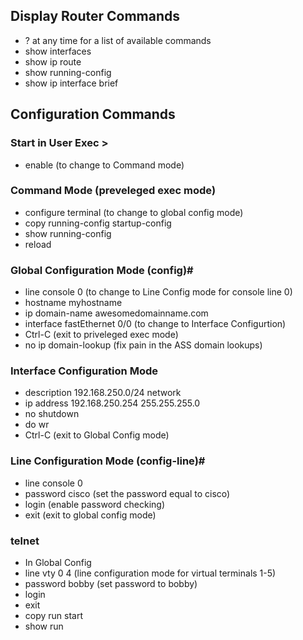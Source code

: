 ## Display Router Commands
* ? at any time for a list of available commands
* show interfaces
* show ip route
* show running-config
* show ip interface brief

## Configuration Commands

### Start in User Exec >
* enable (to change to Command mode)

### Command Mode (preveleged exec mode) #
* configure terminal (to change to global config mode)
* copy running-config startup-config
* show running-config
* reload

### Global Configuration Mode (config)#
* line console 0 (to change to Line Config mode for console line 0)
* hostname myhostname
* ip domain-name awesomedomainname.com
* interface fastEthernet 0/0 (to change to Interface Configurtion)
* Ctrl-C (exit to priveleged exec mode)
* no ip domain-lookup (fix pain in the ASS domain lookups)

### Interface Configuration Mode
* description 192.168.250.0/24 network
* ip address 192.168.250.254 255.255.255.0
* no shutdown
* do wr
* Ctrl-C (exit to Global Config mode)

### Line Configuration Mode (config-line)#
* line console 0
* password cisco (set the password equal to cisco)
* login (enable password checking)
* exit (exit to global config mode)

### telnet
* In Global Config
* line vty 0 4 (line configuration mode for virtual terminals 1-5)
* password bobby (set password to bobby)
* login
* exit
* copy run start
* show run